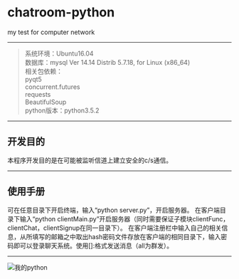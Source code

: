 ﻿# chatroom-python
my test for computer network

---

>系统环境：Ubuntu16.04  
数据库：mysql Ver 14.14 Distrib 5.7.18, for Linux (x86_64)  
相关包依赖：  
pyqt5  
concurrent.futures  
requests  
BeautifulSoup  
python版本：python3.5.2  

---

## **开发目的**
本程序开发目的是在可能被监听信道上建立安全的c/s通信。

---

## **使用手册**
可在任意目录下开启终端，输入“python server.py”，开启服务器。
在客户端目录下输入“python clientMain.py”开启服务器（同时需要保证子模块clientFunc，clientChat，clientSignup在同一目录下）。
在客户端注册栏中输入自己的相关信息，从所填写的邮箱之中取出hash密码文件存放在客户端的相同目录下，输入密码即可以登录聊天系统。使用[<name>]:<message>格式发送消息（all为群发）。

---

![我的python][1]


  [1]: https://timgsa.baidu.com/timg?image&quality=80&size=b9999_10000&sec=1494998579996&di=27ad00f1bf0a3760088bb38ee3985549&imgtype=0&src=http://www.thebigdata.cn/upload/2015-07/150717160792471.png
